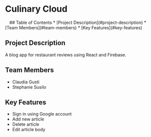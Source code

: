 # Culinary Cloud

<img src="assets/culinaryCloudLogo.png" height="10">
## Table of Contents
* [Project Description](#project-description)
* [Team Members](#team-members)
* [Key Features](#key-features)

## Project Description
A blog app for restaurant reviews using React and Firebase.

## Team Members
* Claudia Gusti
* Stephanie Susilo

## Key Features
* Sign in using Google account
* Add new article
* Delete article
* Edit article body